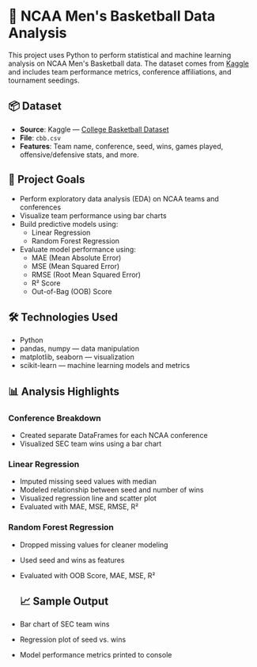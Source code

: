 # 🏀 NCAA Men's Basketball Data Analysis

This project uses Python to perform statistical and machine learning analysis on NCAA Men's Basketball data. The dataset comes from [Kaggle](https://www.kaggle.com/datasets/andrewsundberg/college-basketball-dataset?select=cbb.csv) and includes team performance metrics, conference affiliations, and tournament seedings.

## 📦 Dataset

- **Source**: Kaggle — [College Basketball Dataset](https://www.kaggle.com/datasets/andrewsundberg/college-basketball-dataset?select=cbb.csv)
- **File**: `cbb.csv`
- **Features**: Team name, conference, seed, wins, games played, offensive/defensive stats, and more.

## 🧪 Project Goals

- Perform exploratory data analysis (EDA) on NCAA teams and conferences
- Visualize team performance using bar charts
- Build predictive models using:
  - Linear Regression
  - Random Forest Regression
- Evaluate model performance using:
  - MAE (Mean Absolute Error)
  - MSE (Mean Squared Error)
  - RMSE (Root Mean Squared Error)
  - R² Score
  - Out-of-Bag (OOB) Score

## 🛠️ Technologies Used

- Python
- pandas, numpy — data manipulation
- matplotlib, seaborn — visualization
- scikit-learn — machine learning models and metrics

## 📊 Analysis Highlights

### Conference Breakdown
- Created separate DataFrames for each NCAA conference
- Visualized SEC team wins using a bar chart

### Linear Regression
- Imputed missing seed values with median
- Modeled relationship between seed and number of wins
- Visualized regression line and scatter plot
- Evaluated with MAE, MSE, RMSE, R²

### Random Forest Regression
- Dropped missing values for cleaner modeling
- Used seed and wins as features
- Evaluated with OOB Score, MAE, MSE, R²

  ## 📈 Sample Output
- Bar chart of SEC team wins
- Regression plot of seed vs. wins
- Model performance metrics printed to console

